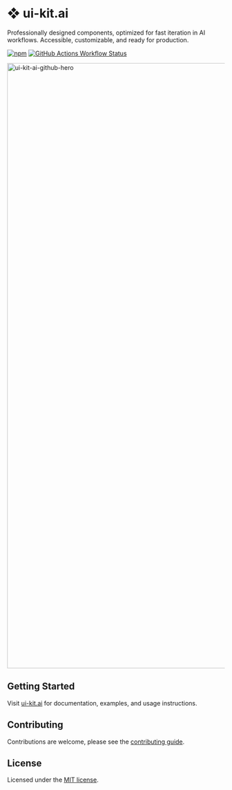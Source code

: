 # ❖ ui-kit.ai

Professionally designed components, optimized for fast iteration in AI
workflows. Accessible, customizable, and ready for production.

[![npm](https://img.shields.io/npm/v/%40ui-kit.ai%2Fcomponents.svg?style=flat-square&logo=npm&labelColor=gray&color=gray)](https://npmjs.com/package/%40ui-kit.ai%2Fcomponents)
[![GitHub Actions Workflow Status](https://img.shields.io/github/actions/workflow/status/alex-mcgovern/ui-kit.ai/code-quality.yml?branch=main&style=flat&label=tests&labelColor=gray)
](https://github.com/alex-mcgovern/ui-kit.ai/actions/workflows/code-quality.yml)

<img width="1400" alt="ui-kit-ai-github-hero" src="https://github.com/user-attachments/assets/404f18ec-80e0-48fd-a5e4-705c53026097" />

## Getting Started

Visit [ui-kit.ai](https://ui-kit.ai/) for documentation, examples, and usage instructions.

## Contributing

Contributions are welcome, please see the [contributing guide](/CONTRIBUTING.md).

## License

Licensed under the [MIT license](/LICENSE.md).
